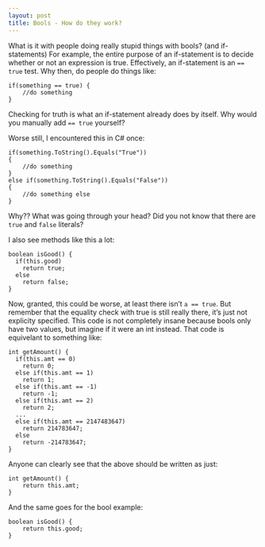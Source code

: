 ```yaml
---
layout: post
title: Bools - How do they work?
---
```

What is it with people doing really stupid things with bools? (and if-statements) For example, the entire purpose of an if-statement is to decide whether or not an expression is true. Effectively, an if-statement is an `== true` test. Why then, do people do things like:

    if(something == true) {
        //do something
    }

Checking for truth is what an if-statement already does by itself. Why would you manually add `== true` yourself?

Worse still, I encountered this in C# once:

    if(something.ToString().Equals("True"))
    {
        //do something
    }
    else if(something.ToString().Equals("False"))
    {
        //do something else
    }

Why?? What was going through your head? Did you not know that there are `true` and `false` literals?

I also see methods like this a lot:

    boolean isGood() {
      if(this.good)
        return true;
      else
        return false;
    }

Now, granted, this could be worse, at least there isn’t `a == true`. But remember that the equality check with true is still really there, it’s just not explicity specified. This code is not completely insane because bools only have two values, but imagine if it were an int instead. That code is equivelant to something like:

    int getAmount() {
      if(this.amt == 0)
        return 0;
      else if(this.amt == 1)
        return 1;
      else if(this.amt == -1)
        return -1;
      else if(this.amt == 2)
        return 2;
      ...
      else if(this.amt == 2147483647)
        return 214783647;
      else
        return -214783647;
    }

Anyone can clearly see that the above should be written as just:

    int getAmount() {
        return this.amt;
    }
And the same goes for the bool example:

    boolean isGood() {
        return this.good;
    }

